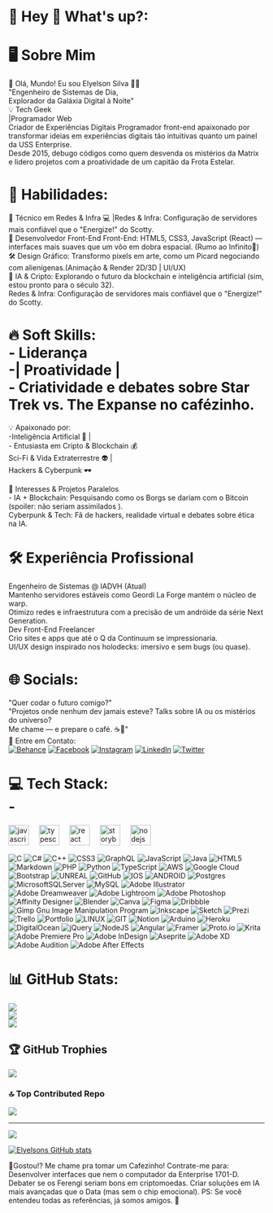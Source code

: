 # 💫 Hey 👋 What's up?:
# 🖥️ Sobre Mim

🚀 Olá, Mundo! Eu sou Elyelson Silva 👨‍💻<br>"Engenheiro de Sistemas de Dia, <br> Explorador da Galáxia Digital à Noite"<br>
💡 Tech Geek
<br>|Programador Web  <br> 
Criador de Experiências Digitais
Programador front-end apaixonado por transformar ideias em experiências digitais tão intuitivas quanto um painel da USS Enterprise.
<br> Desde 2015, debugo códigos como quem desvenda os mistérios da Matrix e lidero projetos com a proatividade de um capitão da Frota Estelar.

#  🔧 Habilidades:<br>
🎯 Técnico em Redes & Infra 💻 |Redes & Infra: Configuração de servidores mais confiável que o "Energize!" do Scotty.<br>
🎨 Desenvolvedor Front-End Front-End: HTML5, CSS3, JavaScript (React) — interfaces mais suaves que um vôo em dobra espacial. (Rumo ao Infinito🚀)<br>
🛠️ Design Gráfico: Transformo pixels em arte, como um Picard negociando com alienígenas.(Animação & Render 2D/3D | UI/UX)<br>
📢 IA & Cripto: Explorando o futuro da blockchain e inteligência artificial (sim, estou pronto para o século 32).<br>
Redes & Infra: Configuração de servidores mais confiável que o "Energize!" do Scotty.<br>

# 🔥 Soft Skills:<br>- Liderança <br>-| Proatividade |<br>- Criatividade e debates sobre Star Trek vs. The Expanse no cafézinho.

💡 Apaixonado por: <br>-Inteligência Artificial 🤖 |<br>- Entusiasta em Cripto & Blockchain 💰<br>
Sci-Fi & Vida Extraterrestre 👽 |<br> Hackers & Cyberpunk 🕶️

🌌 Interesses & Projetos Paralelos <br>-
IA + Blockchain: Pesquisando como os Borgs se dariam com o Bitcoin (spoiler: não seriam assimilados ).<br>
Cyberpunk & Tech: Fã de hackers, realidade virtual e debates sobre ética na IA.<br>

# 🛠️ Experiência Profissional<br>
Engenheiro de Sistemas @ IADVH (Atual)<br>
Mantenho servidores estáveis como Geordi La Forge mantém o núcleo de warp.<br>
Otimizo redes e infraestrutura com a precisão de um andróide da série Next Generation.<br>
Dev Front-End Freelancer<br>
Crio sites e apps que até o Q da Continuum se impressionaria.<br>
UI/UX design inspirado nos holodecks: imersivo e sem bugs (ou quase).<br>

# 🌐 Socials:
"Quer codar o futuro comigo?"<br>
"Projetos onde nenhum dev jamais esteve? Talks sobre IA ou os mistérios do universo?<br>
Me chame — e prepare o café. ☕🚀"<br>
📩 Entre em Contato: <br>
[![Behance](https://img.shields.io/badge/Behance-1769ff?logo=behance&logoColor=white)](https://behance.net/https://www.behance.net/elyshow) [![Facebook](https://img.shields.io/badge/Facebook-%231877F2.svg?logo=Facebook&logoColor=white)](https://facebook.com/1carabakana) [![Instagram](https://img.shields.io/badge/Instagram-%23E4405F.svg?logo=Instagram&logoColor=white)](https://instagram.com/wumboraleyshow) [![LinkedIn](https://img.shields.io/badge/LinkedIn-%230077B5.svg?logo=linkedin&logoColor=white)](https://linkedin.com/in/elyshow) [![Twitter](https://img.shields.io/badge/Twitter-%231DA1F2.svg?logo=Twitter&logoColor=white)](https://twitter.com/ElyshowOfficial) 

# 💻 Tech Stack:<br>-

<div align="left">
  <img src="https://cdn.jsdelivr.net/gh/devicons/devicon/icons/javascript/javascript-original.svg" height="40" alt="javascript logo"  />
  <img width="12" />
  <img src="https://cdn.jsdelivr.net/gh/devicons/devicon/icons/typescript/typescript-original.svg" height="40" alt="typescript logo"  />
  <img width="12" />
  <img src="https://cdn.jsdelivr.net/gh/devicons/devicon/icons/react/react-original.svg" height="40" alt="react logo"  />
  <img width="12" />
  <img src="https://cdn.jsdelivr.net/gh/devicons/devicon/icons/storybook/storybook-original.svg" height="40" alt="storybook logo"  />
  <img width="12" />
  <img src="https://cdn.jsdelivr.net/gh/devicons/devicon/icons/nodejs/nodejs-original.svg" height="40" alt="nodejs logo"  />
  <img width="12" />
</div>

![C](https://img.shields.io/badge/c-%2300599C.svg?style=for-the-badge&logo=c&logoColor=white) ![C#](https://img.shields.io/badge/c%23-%23239120.svg?style=for-the-badge&logo=c-sharp&logoColor=white) ![C++](https://img.shields.io/badge/c++-%2300599C.svg?style=for-the-badge&logo=c%2B%2B&logoColor=white) ![CSS3](https://img.shields.io/badge/css3-%231572B6.svg?style=for-the-badge&logo=css3&logoColor=white) ![GraphQL](https://img.shields.io/badge/-GraphQL-E10098?style=for-the-badge&logo=graphql&logoColor=white) ![JavaScript](https://img.shields.io/badge/javascript-%23323330.svg?style=for-the-badge&logo=javascript&logoColor=%23F7DF1E) ![Java](https://img.shields.io/badge/java-%23ED8B00.svg?style=for-the-badge&logo=java&logoColor=white) ![HTML5](https://img.shields.io/badge/html5-%23E34F26.svg?style=for-the-badge&logo=html5&logoColor=white) ![Markdown](https://img.shields.io/badge/markdown-%23000000.svg?style=for-the-badge&logo=markdown&logoColor=white) ![PHP](https://img.shields.io/badge/php-%23777BB4.svg?style=for-the-badge&logo=php&logoColor=white) ![Python](https://img.shields.io/badge/python-3670A0?style=for-the-badge&logo=python&logoColor=ffdd54) ![TypeScript](https://img.shields.io/badge/typescript-%23007ACC.svg?style=for-the-badge&logo=typescript&logoColor=white) ![AWS](https://img.shields.io/badge/AWS-%23FF9900.svg?style=for-the-badge&logo=amazon-aws&logoColor=white) ![Google Cloud](https://img.shields.io/badge/Google%20Cloud-%234285F4.svg?style=for-the-badge&logo=google-cloud&logoColor=white) ![Bootstrap](https://img.shields.io/badge/bootstrap-%23563D7C.svg?style=for-the-badge&logo=bootstrap&logoColor=white) ![UNREAL](https://img.shields.io/badge/unreal-%2320232a.svg?style=for-the-badge&logo=unreal-engine&logoColor=white) ![GitHub](https://img.shields.io/badge/GitHub-%23121011.svg?style=for-the-badge&logo=github&logoColor=white) ![IOS](https://img.shields.io/badge/IOS-%2320232a.svg?style=for-the-badge&logo=apple&logoColor=white) ![ANDROID](https://img.shields.io/badge/android-%2320232a.svg?style=for-the-badge&logo=android&logoColor=%a4c639) ![Postgres](https://img.shields.io/badge/postgres-%23316192.svg?style=for-the-badge&logo=postgresql&logoColor=white) ![MicrosoftSQLServer](https://img.shields.io/badge/Microsoft%20SQL%20Sever-CC2927?style=for-the-badge&logo=microsoft%20sql%20server&logoColor=white) ![MySQL](https://img.shields.io/badge/mysql-%2300f.svg?style=for-the-badge&logo=mysql&logoColor=white) ![Adobe Illustrator](https://img.shields.io/badge/adobeillustrator-%23FF9A00.svg?style=for-the-badge&logo=adobeillustrator&logoColor=white) ![Adobe Dreamweaver](https://img.shields.io/badge/Adobe%20Dreamweaver-FF61F6.svg?style=for-the-badge&logo=Adobe%20Dreamweaver&logoColor=white) ![Adobe Lightroom](https://img.shields.io/badge/Adobe%20Lightroom-31A8FF.svg?style=for-the-badge&logo=Adobe%20Lightroom&logoColor=white) ![Adobe Photoshop](https://img.shields.io/badge/adobephotoshop-%2331A8FF.svg?style=for-the-badge&logo=adobephotoshop&logoColor=white) ![Affinity Designer](https://img.shields.io/badge/affinitydesginer-%231B72BE.svg?style=for-the-badge&logo=affinity-designer&logoColor=white) ![Blender](https://img.shields.io/badge/blender-%23F5792A.svg?style=for-the-badge&logo=blender&logoColor=white) ![Canva](https://img.shields.io/badge/Canva-%2300C4CC.svg?style=for-the-badge&logo=Canva&logoColor=white) 	![Figma](https://img.shields.io/badge/figma-%23F24E1E.svg?style=for-the-badge&logo=figma&logoColor=white) ![Dribbble](https://img.shields.io/badge/Dribbble-EA4C89?style=for-the-badge&logo=dribbble&logoColor=white) ![Gimp Gnu Image Manipulation Program](https://img.shields.io/badge/Gimp-657D8B?style=for-the-badge&logo=gimp&logoColor=FFFFFF) ![Inkscape](https://img.shields.io/badge/Inkscape-e0e0e0?style=for-the-badge&logo=inkscape&logoColor=080A13) ![Sketch](https://img.shields.io/badge/Sketch-FFB387?style=for-the-badge&logo=sketch&logoColor=black) ![Prezi](https://img.shields.io/badge/Prezi-%23000000.svg?style=for-the-badge&logo=Prezi&logoColor=white) ![Trello](https://img.shields.io/badge/Trello-%23026AA7.svg?style=for-the-badge&logo=Trello&logoColor=white) ![Portfolio](https://img.shields.io/badge/Portfolio-%23000000.svg?style=for-the-badge&logo=firefox&logoColor=#FF7139) ![LINUX](https://img.shields.io/badge/Linux-FCC624?style=for-the-badge&logo=linux&logoColor=black) ![GIT](https://img.shields.io/badge/Git-fc6d26?style=for-the-badge&logo=git&logoColor=white) ![Notion](https://img.shields.io/badge/Notion-%23000000.svg?style=for-the-badge&logo=notion&logoColor=white) ![Arduino](https://img.shields.io/badge/-Arduino-00979D?style=for-the-badge&logo=Arduino&logoColor=white) ![Heroku](https://img.shields.io/badge/heroku-%23430098.svg?style=for-the-badge&logo=heroku&logoColor=white) ![DigitalOcean](https://img.shields.io/badge/DigitalOcean-%230167ff.svg?style=for-the-badge&logo=digitalOcean&logoColor=white) ![jQuery](https://img.shields.io/badge/jquery-%230769AD.svg?style=for-the-badge&logo=jquery&logoColor=white) ![NodeJS](https://img.shields.io/badge/node.js-6DA55F?style=for-the-badge&logo=node.js&logoColor=white) ![Angular](https://img.shields.io/badge/angular-%23DD0031.svg?style=for-the-badge&logo=angular&logoColor=white) ![Framer](https://img.shields.io/badge/Framer-black?style=for-the-badge&logo=framer&logoColor=blue) ![Proto.io](https://img.shields.io/badge/Proto.io-161637?style=for-the-badge&logo=proto.io&logoColor=00e5ff) ![Krita](https://img.shields.io/badge/Krita-203759?style=for-the-badge&logo=krita&logoColor=EEF37B) ![Adobe Premiere Pro](https://img.shields.io/badge/Adobe%20Premiere%20Pro-9999FF.svg?style=for-the-badge&logo=Adobe%20Premiere%20Pro&logoColor=white) ![Adobe InDesign](https://img.shields.io/badge/Adobe%20InDesign-49021F?style=for-the-badge&logo=adobeindesign&logoColor=white) ![Aseprite](https://img.shields.io/badge/Aseprite-FFFFFF?style=for-the-badge&logo=Aseprite&logoColor=#7D929E) ![Adobe XD](https://img.shields.io/badge/Adobe%20XD-470137?style=for-the-badge&logo=Adobe%20XD&logoColor=#FF61F6) ![Adobe Audition](https://img.shields.io/badge/Adobe%20Audition-9999FF.svg?style=for-the-badge&logo=Adobe%20Audition&logoColor=white) ![Adobe After Effects](https://img.shields.io/badge/Adobe%20After%20Effects-9999FF.svg?style=for-the-badge&logo=Adobe%20After%20Effects&logoColor=white)

# 📊 GitHub Stats:
![](https://github-readme-stats.vercel.app/api?username=Elyelsons&theme=radical&hide_border=false&include_all_commits=true&count_private=true)<br/>
![](https://github-readme-streak-stats.herokuapp.com/?user=Elyelsons&theme=radical&hide_border=false)<br/>
![](https://github-readme-stats.vercel.app/api/top-langs/?username=Elyelsons&theme=radical&hide_border=false&include_all_commits=true&count_private=true&layout=compact)

## 🏆 GitHub Trophies
![](https://github-profile-trophy.vercel.app/?username=Elyelsons&theme=radical&no-frame=false&no-bg=false&margin-w=4)

### 🔝 Top Contributed Repo
![](https://github-contributor-stats.vercel.app/api?username=Elyelsons&limit=5&theme=dark&combine_all_yearly_contributions=true)

---
[![](https://visitcount.itsvg.in/api?id=Elyelsonsicon=5&color=11)](https://visitcount.itsvg.in)
  
 [![Elyelsons GitHub stats](https://github-readme-stats.vercel.app/api/top-langs/?username=ElyelsonsL&layout=compact&langs_count=20&theme=merko)](https://github.com/AndreMouraL/github-readme-stats)

🎯Gostou!? Me chame pra tomar um Cafezinho!
Contrate-me para:
Desenvolver interfaces que nem o computador da Enterprise 1701-D.
Debater se os Ferengi seriam bons em criptomoedas.
Criar soluções em IA mais avançadas que o Data (mas sem o chip emocional).
PS: Se você entendeu todas as referências, já somos amigos. 🖖
<!-- 
   </div> 
  👀 Visitantes 👉
  </br>
  <p align="center"> <img alingn="center" src="https://profile-counter.glitch.me/Elyelsons/count.svg"/></p>
  <div> -->
<!--   ![](https://komarev.com/ghpvc/?username=ElyelsonsL&color=blue&style=flat) -->
<!--</div> -->

<!-- PFeito com <3 por Elyelson -->


